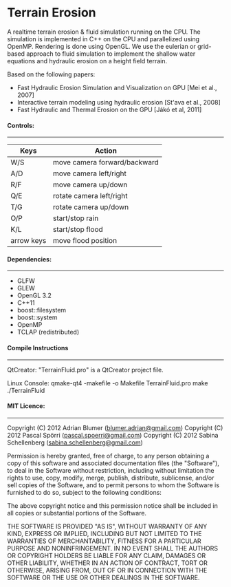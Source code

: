 Terrain Erosion
===========

A realtime terrain erosion & fluid simulation running on the CPU. The simulation is implemented in C++ on the CPU and parallelized using OpenMP. Rendering is done using OpenGL. We use the eulerian or grid-based approach to fluid simulation to implement the shallow water equations and hydraulic erosion on a height field terrain.

Based on the following papers:
- Fast Hydraulic Erosion Simulation and Visualization on GPU [Mei et al., 2007]
- Interactive terrain modeling using hydraulic erosion [St'ava et al., 2008]
- Fast Hydraulic and Thermal Erosion on the GPU [Jákó et al, 2011]

#### Controls:
---------------------------------------------------------------------------

| Keys       | Action                       |
| -----------|------------------------------|
| W/S        | move camera forward/backward |
| A/D        | move camera left/right       |
| R/F        | move camera up/down          |
| Q/E        | rotate camera left/right     |
| T/G        | rotate camera up/down        |
| O/P        | start/stop rain              |
| K/L        | start/stop flood             |
| arrow keys | move flood position          |

#### Dependencies:
---------------------------------------------------------------------------

- GLFW
- GLEW
- OpenGL 3.2
- C++11
- boost::filesystem
- boost::system
- OpenMP
- TCLAP (redistributed)

#### Compile Instructions
---------------------------------------------------------------------------

QtCreator:
"TerrainFluid.pro" is a QtCreator project file.

Linux Console:
qmake-qt4 -makefile -o Makefile TerrainFluid.pro
make
./TerrainFluid


#### MIT Licence:
---------------------------------------------------------------------------

Copyright (C) 2012 Adrian Blumer (blumer.adrian@gmail.com)
Copyright (C) 2012 Pascal Spörri (pascal.spoerri@gmail.com)
Copyright (C) 2012 Sabina Schellenberg (sabina.schellenberg@gmail.com)

Permission is hereby granted, free of charge, to any person obtaining a copy of this software and associated documentation files (the "Software"), to deal in the Software without restriction, including without limitation the rights to use, copy, modify, merge, publish, distribute, sublicense, and/or sell copies of the Software, and to permit persons to whom the Software is furnished to do so, subject to the following conditions:

The above copyright notice and this permission notice shall be included in all copies or substantial portions of the Software.

THE SOFTWARE IS PROVIDED "AS IS", WITHOUT WARRANTY OF ANY KIND, EXPRESS OR IMPLIED, INCLUDING BUT NOT LIMITED TO THE WARRANTIES OF MERCHANTABILITY, FITNESS FOR A PARTICULAR PURPOSE AND NONINFRINGEMENT. IN NO EVENT SHALL THE AUTHORS OR COPYRIGHT HOLDERS BE LIABLE FOR ANY CLAIM, DAMAGES OR OTHER LIABILITY, WHETHER IN AN ACTION OF CONTRACT, TORT OR OTHERWISE, ARISING FROM, OUT OF OR IN CONNECTION WITH THE SOFTWARE OR THE USE OR OTHER DEALINGS IN THE SOFTWARE.
